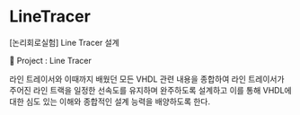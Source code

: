 # LineTracer

[논리회로실험] Line Tracer 설계

💫 Project : Line Tracer

라인 트레이서와 이때까지 배웠던 모든 VHDL 관련 내용을 종합하여 라인 트레이서가 주어진 라인 트랙을 일정한 선속도를 유지하며 완주하도록 설계하고 이를 통해 VHDL에 대한 심도 있는 이해와 종합적인 설계 능력을 배양하도록 한다.
